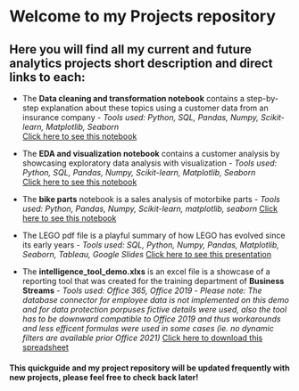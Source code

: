 # Welcome to my Projects repository 

## Here you will find all my current and future analytics projects short description and direct links to each:
- The **Data cleaning and transformation notebook** contains a step-by-step explanation about these topics using a customer data from an insurance company
    *- Tools used: Python, SQL, Pandas, Numpy, Scikit-learn, Matplotlib, Seaborn*   
[Click here to see this notebook](https://github.com/PeterLudas/Projects/blob/main/Data%20Analytics/Data%20cleaning%20and%20transformation.ipynb)


- The **EDA and visualization notebook** contains a customer analysis by showcasing exploratory data analysis with visualization
    *- Tools used: Python, SQL, Pandas, Numpy, Scikit-learn, Matplotlib, Seaborn*   
[Click here to see this notebook](https://github.com/PeterLudas/Projects/blob/274363716be0c3a3b2cef828afb96c6e6808988c/Data%20Analytics/EDA%20and%20visualization.ipynb)
  
  
- The **bike parts** notebook is a sales analysis of motorbike parts
    *- Tools used: Python, Pandas, Numpy, Scikit-learn, matplotlib, seaborn*
[Click here to see this notebook](https://github.com/PeterLudas/Projects/blob/main/Data%20Analytics/bike_parts.ipynb)
  
- The LEGO pdf file is a playful summary of how LEGO has evolved since its early years
    *- Tools used: SQL, Python, Numpy, Pandas, Matplotlib, Seaborn, Tableau, Google Slides*
[Click here to see this presentation](https://github.com/PeterLudas/Projects/blob/main/Data%20Analytics/Lego%20Ppt-playful.pdf)

- The **intelligence_tool_demo.xlxs** is an excel file is a showcase of a reporting tool that was created for the training department of **Business Streams** 
    *- Tools used: Office 365, Office 2019*
    *- Please note: The database connector for employee data is not implemented on this demo and for data protection porpuses fictive details were used, also the tool has to be downward compatible to Office 2019 and thus workarounds and less efficent formulas were used in some cases (ie. no  dynamic filters are available prior Office 2021)*
[Click here to download this spreadsheet](https://github.com/PeterLudas/Projects/blob/main/Data%20Analytics/intelligence_tool_demo.xlsx)


#### This quickguide and my project repository will be updated frequently with new projects, please feel free to check back later!
